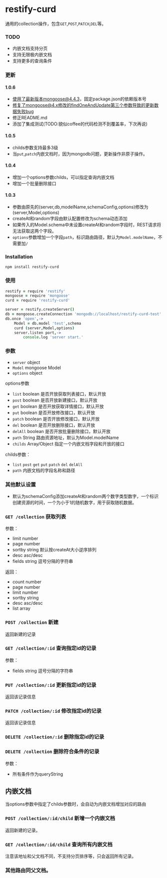# restify-curd

通用的collection操作，包含`GET`,`POST`,`PATCH`,`DEL`等。

### TODO
* 内嵌文档支持分页
* 支持无限极内嵌文档
* 支持更多的查询条件

### 更新

#### 1.0.6

* 使用了最新版本mongoose@4.4.3，固定package.json的依赖版本号
* 修复了mongoose@4.x修改的findOneAndUpdate第三个参数导致的更新数据失败bug
* 修正README.md
* 添加了集成测试(TODO:貌似coffee的代码检测不到覆盖率，下次再说)

#### 1.0.5
* childs参数支持最多3级
* 当`put`,`patch`内嵌文档时，因为mongodb问题，更新操作非原子操作。

#### 1.0.4

* 增加一个options参数childs，可以指定查询内嵌文档
* 增加一个批量删除接口

#### 1.0.3

* 参数由原先的(server,db,modelName,schemaConfig,options)修改为(server,Model,options)
* createAt和random字段由默认配置修改为schema动态添加
* 如果传入的Model.schema中未设置createAt和random字段时，REST请求将无法获取这两个字段。
* `options`参数增加一个字段`path`，标识路由路径，默认为`Model.modelName`，不需要加`/`





### Installation

    npm install restify-curd

### 使用

``` coffee
restify = require 'restify'
mongoose = require 'mongoose'
curd = require 'restify-curd'

server = restify.createServer()
db = mongoose.createConnection 'mongodb://localhost/restify-curd-test'
db.once 'open',->
    Model = db.model 'test',schema
    curd (server,Model,options)
    server.listen port,->
        console.log 'server start.'
```

### 参数

* `server` object
* `Model` mongoose Model
* `options` object

options参数
* `list` boolean 是否开放获取列表接口，默认开放
* `post` boolean 是否开放新建接口，默认开放
* `get` boolean 是否开放获取详情接口，默认开放
* `put` boolean 是否开放修改接口，默认开放
* `patch` boolean 是否开放修改接口，默认开放
* `del` boolean 是否开放删除接口，默认开放
* `delAll` boolean 是否开放批量删除接口，默认开放
* `path` String 路由资源地址，默认为Model.modelName
* `childs` Array/Object 指定一个内嵌文档字段和开放的接口

childs参数：
* `list` `post` `get` `put` `patch` `del` `delAll`
* `path` 内嵌文档的字段名称和路径

### 其他默认设置

* 默认为schemaConfig添加createAt和random两个数字类型数字，一个标识创建资源的时间，一个为小于1的随机数字，用于获取随机数据。

### `GET /collection` 获取列表
参数：
* limit number
* page number
* sortby string 默认按createAt大小逆序排列
* desc asc/desc
* fields string 逗号分隔的字符串

返回：

* count number
* page number
* limit number
* sortby string
* desc asc/desc
* list array

### `POST /collection` 新建
返回新建的记录

### `GET /collection/:id` 查询指定id的记录
参数：
* fields string 逗号分隔的字符串

### `PUT /collection/:id` 更新指定id的记录
返回该记录信息

### `PATCH /collection/:id` 修改指定id的记录
返回该记录信息

### `DELETE /collection/:id` 删除指定id的记录

### `DELETE /collection` 删除符合条件的记录
参数：
* 所有条件作为queryString


## 内嵌文档

当options参数中指定了childs参数时，会自动为内嵌文档增加对应的路由

### `POST /collection/:id/child` 新增一个内嵌文档
返回新建的记录。

### `GET /collection/:id/child` 查询所有内嵌文档
注意该地址和父文档不同，不支持分页排序等，只会返回所有记录。

### 其他路由同父文档。
